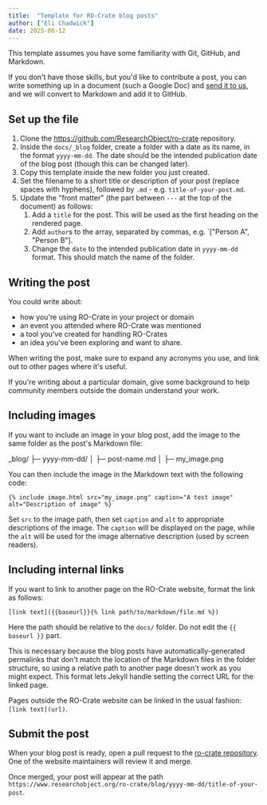 ```yaml
---
title:  "Template for RO-Crate blog posts"
author: ["Eli Chadwick"]
date: 2025-06-12
---
```


This template assumes you have some familiarity with Git, GitHub, and Markdown.

If you don't have those skills, but you'd like to contribute a post, you can write something up in a document (such a Google Doc) and [send it to us](../pages/community/community.md#contact-us), and we will convert to Markdown and add it to GitHub.

## Set up the file

1. Clone the https://github.com/ResearchObject/ro-crate repository. 
1. Inside the `docs/_blog` folder, create a folder with a date as its name, in the format `yyyy-mm-dd`. The date should be the intended publication date of the blog post (though this can be changed later).
1. Copy this template inside the new folder you just created.
1. Set the filename to a short title or description of your post (replace spaces with hyphens), followed by `.md` - e.g. `title-of-your-post.md`.
1. Update the "front matter" (the part between `---` at the top of the document) as follows:
    1. Add a `title` for the post. This will be used as the first heading on the rendered page.
    1. Add `author`s to the array, separated by commas, e.g. `["Person A", "Person B"].
    1. Change the `date` to the intended publication date in `yyyy-mm-dd` format. This should match the name of the folder.

## Writing the post

You could write about:
* how you're using RO-Crate in your project or domain
* an event you attended where RO-Crate was mentioned
* a tool you've created for handling RO-Crates
* an idea you've been exploring and want to share.

When writing the post, make sure to expand any acronyms you use, and link out to other pages where it's useful.

If you're writing about a particular domain, give some background to help community members outside 
the domain understand your work.

## Including images

If you want to include an image in your blog post, add the image to the same folder as the post's Markdown file:

_blog/
├─ yyyy-mm-dd/
│  ├─ post-name.md
│  ├─ my_image.png

 You can then include the image in the Markdown text with the following code:

```
{% include image.html src="my_image.png" caption="A test image" alt="Description of image" %}
```

Set `src` to the image path, then set `caption` and `alt` to appropriate descriptions of the image. The `caption` will be displayed on the page, while the `alt` will be used for the image alternative description (used by screen readers).

## Including internal links

If you want to link to another page on the RO-Crate website, format the link as follows:

```
[link text]({{baseurl}}{% link path/to/markdown/file.md %})
```

Here the path should be relative to the `docs/` folder. Do not edit the `{{ baseurl }}` part.

This is necessary because the blog posts have automatically-generated permalinks that don't match the location of the Markdown files in the folder structure, so using a relative path to another page doesn't work as you might expect. This format lets Jekyll handle setting the correct URL for the linked page.

Pages outside the RO-Crate website can be linked in the usual fashion: `[link text](url)`.

## Submit the post

When your blog post is ready, open a pull request to the [ro-crate repository](https://github.com/ResearchObject/ro-crate). One of the website maintainers will review it and merge.

Once merged, your post will appear at the path `https://www.researchobject.org/ro-crate/blog/yyyy-mm-dd/title-of-your-post`.
